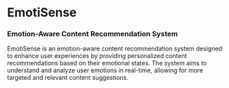 # EmotiSense

### Emotion-Aware Content Recommendation System

EmotiSense is an emotion-aware content recommendation system designed to enhance user experiences by providing personalized content recommendations based on their emotional states. The system aims to understand and analyze user emotions in real-time, allowing for more targeted and relevant content suggestions.

